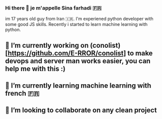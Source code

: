 ### Hi there 👋 je m'appelle Sina farhadi 🇫🇷
im 17 years old guy from Iran 🇮🇷.
I'm experiened python developer with some good JS skills.
Recently i started to learn machine learning with python.

## 🔭 I’m currently working on (conolist)[https://github.com/E-RROR/conolist] to make devops and server man works easier, you can help me with this :)
## 🌱 I’m currently learning machine learning with french 🇫🇷
## 👯 I’m looking to collaborate on any clean project
